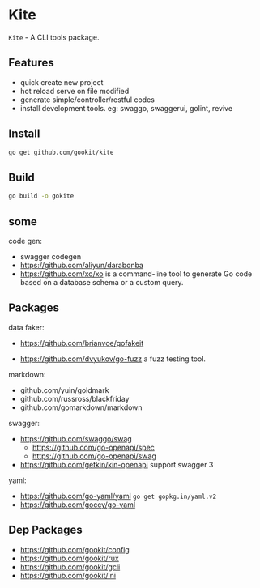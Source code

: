 # Kite

`Kite` - A CLI tools package.

## Features

- quick create new project
- hot reload serve on file modified
- generate simple/controller/restful codes
- install development tools. eg: swaggo, swaggerui, golint, revive

## Install

```bash
go get github.com/gookit/kite
```

## Build

```bash
go build -o gokite
```

## some 

code gen:

- swagger codegen
- https://github.com/aliyun/darabonba
- https://github.com/xo/xo is a command-line tool to generate Go code based on a database schema or a custom query.

## Packages

data faker:

- https://github.com/brianvoe/gofakeit

- https://github.com/dvyukov/go-fuzz  a fuzz testing tool.

markdown:

- github.com/yuin/goldmark
- github.com/russross/blackfriday
- github.com/gomarkdown/markdown

swagger:

- https://github.com/swaggo/swag
  - https://github.com/go-openapi/spec
  - https://github.com/go-openapi/swag
- https://github.com/getkin/kin-openapi support swagger 3

yaml:

- https://github.com/go-yaml/yaml `go get gopkg.in/yaml.v2`
- https://github.com/goccy/go-yaml

## Dep Packages

- https://github.com/gookit/config
- https://github.com/gookit/rux
- https://github.com/gookit/gcli
- https://github.com/gookit/ini

